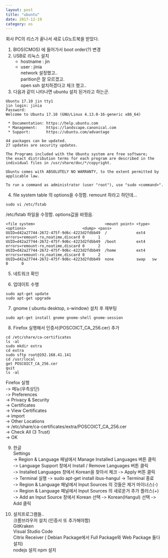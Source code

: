 ```yaml
---
layout: post
title: "ubuntu"
date: 2017-12-19
category: os
---
```

회사 PC의 리스가 끝나서 새로 LG노트북을 받았다. 

1. BIOS(CMOS) 에 들어가서  boot order(?) 변경  
2. USB로 리눅스 설치  
   - hostname : jin  
   - user : jinia   
   network 설정했고..  
   parition은 잘 모르겠고.  
   open ssh 설치하겠다고 체크 했고..   
3. 다음과 같이 나타나면 ubuntu 설치 된거라고 하는군.   
```
Ubuntu 17.10 jin tty1
jin login: jinia
Password:
Welcome to Ubuntu 17.10 (GNU/Linux 4.13.0-16-generic x86_64)

 * Documentation: https://help.ubuntu.com
 * Management:    https://landscape.canonical.com
 * Support:       https://ubuntu.com/advantage

44 packages can be updated.
27 updates are security updates.

The Programs included with the Ubuntu system are free software;
the exact distribution terms for each program are described in the 
individual files in /usr/share/doc/*/copyright.

Ubuntu comes with ABSOLUTELY NO WARRANTY, to the extent permitted by 
applicable law.

To run a command as administrator (user "root"), use "sudo <command>".
```   



4. file system table 의 options을 수정함. remount 하라고 하던데...  
```
sudo vi /etc/fstab
```

/etc/fstab 파일을 수정함. options값을 바꿨음.  

```
<file system>                               <mount point> <type> <options>                         <dump> <pass>
UUID=d42a27744-2672-475f-9d6c-4223d2fdbb49  /             ext4   errors=remount-ro,noatime,discard 0      1
UUID=d42a27744-2672-475f-9d6c-4223d2fdbb49  /boot         ext4   errors=remount-ro,noatime,discard 0      2
UUID=d42a27744-2672-475f-9d6c-4223d2fdbb49  /home         ext4   errors=remount-ro,noatime,discard 0      2
UUID=d42a27744-2672-475f-9d6c-4223d2fdbb49  none          swap   sw                                0      0

```

5. 네트워크 확인

6. 업데이트 수행  
```
sudo apt-get update
sudo apt-get upgrade
```

7. gnome ( ubuntu desktop, x-window) 설치 후 재부팅  
```
sudo apt-get install gnome gnome-shell gnome-session
```

8. Firefox 실행해서 인증서(POSCOICT_CA_256.cer) 추가  
```
cd /etc/share/ca-certificates
ls -al
sudo mkdir extra
cd extra
sudo sftp root@192.168.41.141
cd /usr/local
get POSCOICT_CA_256.cer
quit
ls -al
```

Firefox 실행  
-> 메뉴(우측상단)  
-> Preferences  
-> Privacy & Security  
-> Certificates  
-> View Certificates  
-> import  
-> Other Locations  
-> /etc/share/ca-certificates/extra/POSCOICT_CA_256.cer  
-> Check All (3 Trust)  
-> OK


9. 한글  
Settings  
-> Region & Language 패널에서 Manage Installed Languages 버튼 클릭  
-> Language Support 창에서 Install / Remove Languages 버튼 클릭  
-> Installed Languages 창에서 Korean을 찾아서 체크 -> Apply 버튼 클릭  
-> Terminal 실행 -> sudo apt-get install ibus-hangul -> Terminal 종료  
-> Region & Language 패널에서 Input Sources 의 것들은 제거 마이너스(-)   
-> Region & Language 패널에서 Input Sources 의 새로운거 추가 플러스(+)  
-> Add an Input Source 창에서 Korean 선택 -> Korean(Hangul) 선택 -> Add 클릭  


10. 설치프로그램들..  
크롬브라우저 설치 (인증서 또 추가해야함)  
GitKraken  
Visual Studio Code  
Citrix Receiver ( Debian Package에서 Full Package와 Web Package 둘다 설치)  
nodejs 설치 
npm 설치